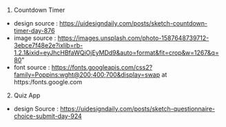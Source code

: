 1. Countdown Timer
- design source :  https://uidesigndaily.com/posts/sketch-countdown-timer-day-876
- image source : https://images.unsplash.com/photo-1587648739712-3ebce7f48e2e?ixlib=rb-1.2.1&ixid=eyJhcHBfaWQiOjEyMDd9&auto=format&fit=crop&w=1267&q=80"
- font source : https://fonts.googleapis.com/css2?family=Poppins:wght@200;400;700&display=swap 
at https:/fonts.google.com
2. Quiz App
- design Source : https://uidesigndaily.com/posts/sketch-questionnaire-choice-submit-day-924